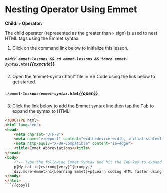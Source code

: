 # Nesting Operator Using Emmet

**Child: `>` Operator:**

The child operator (represented as the greater than `>` sign) is used to nest HTML tags using the Emmet syntax.

1. Click on the command link below to initialize this lesson.

##### ```mkdir emmet-lessons && cd emmet-lessons && touch emmet-syntax.html```{{execute}}

2. Open the 'emmet-syntax.html" file in VS Code using the link below to get started.

##### ```./emmet-lessons/emmet-syntax.html```{{open}}

3. Click the link below to add the Emmet syntax line then tap the <kbd>Tab</kbd> to expand the syntax to HTML:
   
```html
<!DOCTYPE html>
<html lang="en">
<head>
    <meta charset="UTF-8">
    <meta name="viewport" content="width=device-width, initial-scale=1.0">
    <meta http-equiv="X-UA-Compatible" content="ie=edge">
    <title>Emmet Abbreviations</title>
</head>
<body>
    <!-- Type the following Emmet Syntax and hit the TAB key to expand it.-->
    p{My cat is}>strong{very}^{grumpy.}
    div.more-emmet>h1{Learning Emmet}+p{Learn coding HTML faster using Emmet web developer tool.}
</body>
</html>
```{{copy}}
